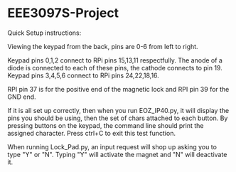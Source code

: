 # EEE3097S-Project

Quick Setup instructions:

Viewing the keypad from the back, pins are 0-6 from left to right.

Keypad pins 0,1,2 connect to RPi pins 15,13,11 respectfully. The anode of a diode is connected to each of these pins, the cathode connects to pin 19.
Keypad pins 3,4,5,6 connect to RPi pins 24,22,18,16.

RPI pin 37 is for the positive end of the magnetic lock and RPI pin 39 for the GND end. 

If it is all set up correctly, then when you run EOZ_IP40.py, it will display the pins you should be using, then the set of chars attached to each button. By pressing buttons
on the keypad, the command line should print the assigned character. Press ctrl+C to exit this test function.

When running Lock_Pad.py, an input request will shop up asking you to type "Y" or "N". Typing "Y" will activate the magnet and "N" will deactivate it.
